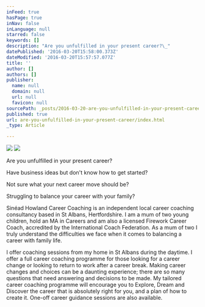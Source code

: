 ```yaml
---
inFeed: true
hasPage: true
inNav: false
inLanguage: null
starred: false
keywords: []
description: "Are you unfulfilled in your present career?\_"
datePublished: '2016-03-20T15:58:00.373Z'
dateModified: '2016-03-20T15:57:57.077Z'
title: ''
author: []
authors: []
publisher:
  name: null
  domain: null
  url: null
  favicon: null
sourcePath: _posts/2016-03-20-are-you-unfulfilled-in-your-present-career.md
published: true
url: are-you-unfulfilled-in-your-present-career/index.html
_type: Article

---
```

![](https://the-grid-user-content.s3-us-west-2.amazonaws.com/917ac5f0-c622-4be0-afc2-68af5c190388.jpg)
![](https://the-grid-user-content.s3-us-west-2.amazonaws.com/f158bc55-146b-491f-85ff-9cf182285149.jpg)

Are you unfulfilled in your present career? 

Have business ideas but don't know how to get started? 

Not sure what your next career move should be? 

Struggling to balance your career with your family?

Sinéad Howland Career Coaching is an independent local career coaching consultancy based in St Albans, Hertfordshire. I am a mum of two young children, hold an MA in Careers and am also a licensed Firework Career Coach, accredited by the International Coach Federation.
As a mum of two I truly understand the difficulties we face when it comes to balancing a career with family life. 

I offer coaching sessions from my home in St Albans during the daytime.
I offer a full career coaching programme for those looking for a career change or looking to return to work after a career break. Making career changes and choices can be a daunting experience; there are so many questions that need answering and decisions to be made. My tailored career coaching programme will encourage you to Explore, Dream and Discover the career that is absolutely right for you, and a plan of how to create it.
One-off career guidance sessions are also available.